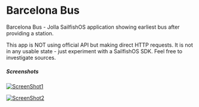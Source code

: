 Barcelona Bus
=============

Barcelona Bus - Jolla SailfishOS application showing earliest bus after providing a station.

This app is NOT using official API but making direct HTTP requests. It is not in any usable state - just experiment with a SailfishOS SDK. Feel free to investigate sources.

##### Screenshots

[![ScreenShot1](https://picup.it/media/pictures/SailfishOS_Emulator_Running_-_Oracle_VM_VirtualBox_650.png )](https://picup.it/p/10184/ )

[![ScreenShot2](https://picup.it/media/pictures/SailfishOS_Emulator_Running_-_Oracle_VM_VirtualBox_651.png )](https://picup.it/p/10183/ )
